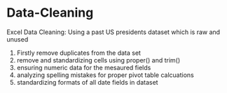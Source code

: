 # Data-Cleaning

Excel Data Cleaning: Using a past US presidents dataset which is raw and unused
1. Firstly remove duplicates from the data set
2. remove and standardizing cells using proper() and trim()
3. ensuring numeric data for the mesaured fields
4. analyzing spelling mistakes for proper pivot table calcuations
5. standardizing formats of all date fields in dataset
